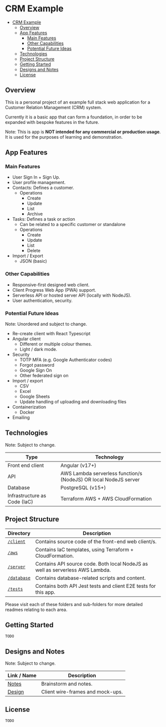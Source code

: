 # CRM Example
- [CRM Example](#crm-example)
  - [Overview](#overview)
  - [App Features](#app-features)
    - [Main Features](#main-features)
    - [Other Capabilities](#other-capabilities)
    - [Potential Future Ideas](#potential-future-ideas)
  - [Technologies](#technologies)
  - [Project Structure](#project-structure)
  - [Getting Started](#getting-started)
  - [Designs and Notes](#designs-and-notes)
  - [License](#license)

## Overview

This is a personal project of an example full stack web application for a Customer Relation Management (CRM) system.

Currently it is a basic app that can form a foundation, in order to be expanded with bespoke features in the future.

Note: This is app is **NOT intended for any commercial or production usage**. It is used for the purposes of learning and demonstration.

## App Features

### Main Features

* User Sign In + Sign Up.
* User profile management.
* Contacts: Defines a customer.
  * Operations
    * Create
    * Update
    * List
    * Archive
* Tasks: Defines a task or action
  * Can be related to a specific customer or standalone
  * Operations
    * Create
    * Update
    * List
    * Delete
* Import / Export
  * JSON (basic)

### Other Capabilities

* Responsive-first designed web client.
* Client Progress Web App (PWA) support.
* Serverless API or hosted server API (locally with NodeJS).
* User authentication, security.

### Potential Future Ideas

Note: Unordered and subject to change.

* Re-create client with React Typescript
* Angular client
  * Different or multiple colour themes.
  * Light / dark mode.
* Security
  * TOTP MFA (e.g. Google Authenticator codes)
  * Forgot password
  * Google Sign On
  * Other federated sign on
* Import / export
  * CSV
  * Excel
  * Google Sheets
  * Update handling of uploading and downloading files
* Containerization
  * Docker
* Emailing

## Technologies

Note: Subject to change.

|Type|Technology|
|-|-|
|Front end client|Angular (v17+) |
|API|AWS Lambda serverless function/s (NodeJS) OR local NodeJS server|
|Database|PostgreSQL (v15+)|
|Infrastructure as Code (IaC)|Terraform AWS + AWS CloudFormation|

## Project Structure

|Directory|Description|
|-|-|
|[`/client`](./client)|Contains source code of the front-end web client/s.|
|[`/aws`](./aws)|Contains IaC templates, using Terraform + CloudFormation.|
|[`/server`](./server)|Contains API source code. Both local NodeJS as well as serverless AWS Lambda. |
|[`/database`](./database)|Contains database-related scripts and content.|
|[`/tests`](./tests)|Contains both API Jest tests and client E2E tests for this app.|

Please visit each of these folders and sub-folders for more detailed readmes relating to each area.

## Getting Started

`TODO`

## Designs and Notes

Note: Subject to change.

|Link / Name|Description|
|-|-|
|[Notes](https://www.figma.com/file/D4Q9uuKSWaGFLSgh7eXmPD/CRM-Example---notes?type=whiteboard&t=HcI9SPQJdtQv7Jz2-6)|Brainstorm and notes.|
|[Design](https://www.figma.com/file/6oPU72SRXNy7JrbokFhOH2/CRM-Example---Design?type=design&t=HcI9SPQJdtQv7Jz2-6)| Client wire-frames and mock-ups.|

## License

`TODO`